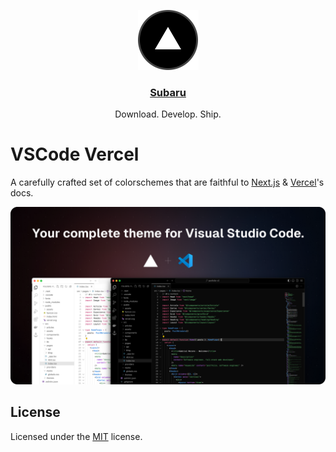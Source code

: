 <p align="center">
  <a href="https://vercel.com">
    <img src=".github/vercel.png" height="96">
    <h3 align="center">Subaru</h3>
  </a>
</p>

<p align="center">
  Download. Develop. Ship.
</p>

# VSCode Vercel

A carefully crafted set of colorschemes that are faithful to [Next.js](https://nextjs.org) & [Vercel](https://vercel.com)'s docs.

<p align="center">
  <img src=".github/screenshot.png" />
</p>

## License

Licensed under the [MIT](https://opensource.org/licenses/MIT) license.
